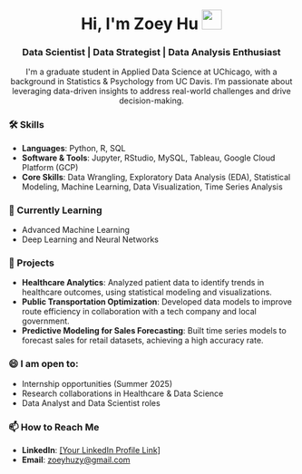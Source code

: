 <h1 align="center">Hi, I'm Zoey Hu <img src="https://media.giphy.com/media/hvRJCLFzcasrR4ia7z/giphy.gif" width="35"></h1>
<p align="center">
<h3 align="center">Data Scientist | Data Strategist | Data Analysis Enthusiast</h3>
<p align="center">
I'm a graduate student in Applied Data Science at UChicago, with a background in Statistics & Psychology from UC Davis. I’m passionate about leveraging data-driven insights to address real-world challenges and drive decision-making.

### 🛠 Skills
- **Languages**: Python, R, SQL
- **Software & Tools**: Jupyter, RStudio, MySQL, Tableau, Google Cloud Platform (GCP)
- **Core Skills**: Data Wrangling, Exploratory Data Analysis (EDA), Statistical Modeling, Machine Learning, Data Visualization, Time Series Analysis

### 🌱 Currently Learning
- Advanced Machine Learning
- Deep Learning and Neural Networks

### 🌟 Projects
- **Healthcare Analytics**: Analyzed patient data to identify trends in healthcare outcomes, using statistical modeling and visualizations.
- **Public Transportation Optimization**: Developed data models to improve route efficiency in collaboration with a tech company and local government.
- **Predictive Modeling for Sales Forecasting**: Built time series models to forecast sales for retail datasets, achieving a high accuracy rate.

### 😄 I am open to:
- Internship opportunities (Summer 2025)
- Research collaborations in Healthcare & Data Science
- Data Analyst and Data Scientist roles

### 📫 How to Reach Me
- **LinkedIn**: [[Your LinkedIn Profile Link]](https://www.linkedin.com/in/ziyi-hu-472135269/)
- **Email**: zoeyhuzy@gmail.com
